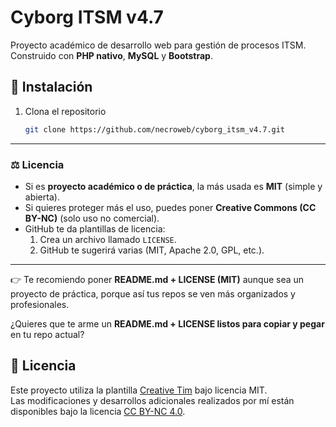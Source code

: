 # Cyborg ITSM v4.7

Proyecto académico de desarrollo web para gestión de procesos ITSM.  
Construido con **PHP nativo**, **MySQL** y **Bootstrap**.  

## 🚀 Instalación
1. Clona el repositorio
   ```bash
   git clone https://github.com/necroweb/cyborg_itsm_v4.7.git

---

### ⚖️ Licencia
- Si es **proyecto académico o de práctica**, la más usada es **MIT** (simple y abierta).  
- Si quieres proteger más el uso, puedes poner **Creative Commons (CC BY-NC)** (solo uso no comercial).  
- GitHub te da plantillas de licencia:  
  1. Crea un archivo llamado `LICENSE`.  
  2. GitHub te sugerirá varias (MIT, Apache 2.0, GPL, etc.).  

---

👉 Te recomiendo poner **README.md + LICENSE (MIT)** aunque sea un proyecto de práctica, porque así tus repos se ven más organizados y profesionales.  

¿Quieres que te arme un **README.md + LICENSE listos para copiar y pegar** en tu repo actual?

## 📄 Licencia
Este proyecto utiliza la plantilla [Creative Tim](https://www.creative-tim.com/) 
bajo licencia MIT.  
Las modificaciones y desarrollos adicionales realizados por mí están disponibles bajo 
la licencia [CC BY-NC 4.0](https://creativecommons.org/licenses/by-nc/4.0/).
